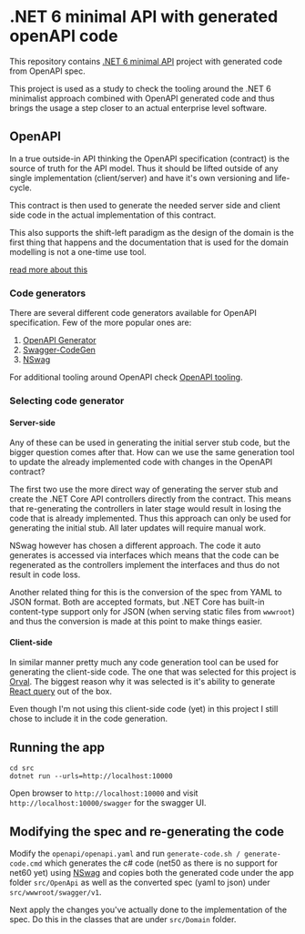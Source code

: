 # .NET 6 minimal API with generated openAPI code

This repository contains [.NET 6 minimal API](https://dotnetcoretutorials.com/2021/07/16/building-minimal-apis-in-net-6/) project with generated code from OpenAPI spec.

This project is used as a study to check the tooling around the .NET 6 minimalist approach combined with OpenAPI generated code and thus brings the usage a step closer to an actual enterprise level software.

## OpenAPI

In a true outside-in API thinking the OpenAPI specification (contract) is the source of truth for the API model. Thus it should be lifted outside of any single implementation (client/server) and have it's own versioning and life-cycle.

This contract is then used to generate the needed server side and client side code in the actual implementation of this contract.

This also supports the shift-left paradigm as the design of the domain is the first thing that happens and the documentation that is used for the domain modelling is not a one-time use tool.

[read more about this](https://swagger.io/blog/api-design/design-first-or-code-first-api-development/)

### Code generators

There are several different code generators available for OpenAPI specification. Few of the more popular ones are:

1. [OpenAPI Generator](https://github.com/OpenAPITools/openapi-generator)
2. [Swagger-CodeGen](https://github.com/swagger-api/swagger-codegen)
3. [NSwag](https://github.com/RicoSuter/NSwag)

For additional tooling around OpenAPI check [OpenAPI tooling](https://openapi.tools/).

### Selecting code generator

#### Server-side

Any of these can be used in generating the initial server stub code, but the bigger question comes after that. How can we use the same generation tool to update the already implemented code with changes in the OpenAPI contract?

The first two use the more direct way of generating the server stub and create the .NET Core API controllers directly from the contract. This means that re-generating the controllers in later stage would result in losing the code that is already implemented. Thus this approach can only be used for generating the initial stub. All later updates will require manual work.

NSwag however has chosen a different approach. The code it auto generates is accessed via interfaces which means that the code can be regenerated as the controllers implement the interfaces and thus do not result in code loss.

Another related thing for this is the conversion of the spec from YAML to JSON format. Both are accepted formats, but .NET Core has built-in content-type support only for JSON (when serving static files from `wwwroot`) and thus the conversion is made at this point to make things easier.

#### Client-side

In similar manner pretty much any code generation tool can be used for generating the client-side code. The one that was selected for this project is [Orval](https://orval.dev/overview). The biggest reason why it was selected is it's ability to generate [React query](https://orval.dev/guides/react-query) out of the box.

Even though I'm not using this client-side code (yet) in this project I still chose to include it in the code generation.

## Running the app

```shell
cd src
dotnet run --urls=http://localhost:10000
```

Open browser to `http://localhost:10000` and visit `http://localhost:10000/swagger` for the swagger UI.

## Modifying the spec and re-generating the code

Modify the `openapi/openapi.yaml` and run `generate-code.sh / generate-code.cmd` which generates the c# code (net50 as there is no support for net60 yet) using [NSwag](https://github.com/RicoSuter/NSwag) and copies both the generated code under the app folder `src/OpenApi` as well as the converted spec (yaml to json) under `src/wwwroot/swagger/v1`.

Next apply the changes you've actually done to the implementation of the spec. Do this in the classes that are under `src/Domain` folder.